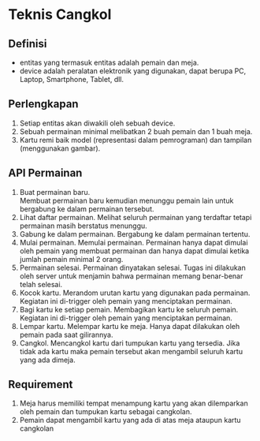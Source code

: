 # Teknis Cangkol

## Definisi
* entitas yang termasuk entitas adalah pemain dan meja.
* device adalah peralatan elektronik yang digunakan, dapat berupa PC, Laptop, Smartphone, Tablet, dll.

## Perlengkapan
1. Setiap entitas akan diwakili oleh sebuah device.
2. Sebuah permainan minimal melibatkan 2 buah pemain dan 1 buah meja.
3. Kartu remi baik model (representasi dalam pemrograman) dan tampilan (menggunakan gambar).

## API Permainan
1. Buat permainan baru.  
	Membuat permainan baru kemudian menunggu pemain lain untuk bergabung ke dalam permainan tersebut.
2. Lihat daftar permainan.
	Melihat seluruh permainan yang terdaftar tetapi permainan masih berstatus menunggu.
3. Gabung ke dalam permainan.
	Bergabung ke dalam permainan tertentu.
4. Mulai permainan.
	Memulai permainan. Permainan hanya dapat dimulai oleh pemain yang membuat permainan dan hanya dapat dimulai ketika jumlah pemain minimal 2 orang.
5. Permainan selesai.
	Permainan dinyatakan selesai. Tugas ini dilakukan oleh server untuk menjamin bahwa permainan memang benar-benar telah selesai.
6. Kocok kartu.
	Merandom urutan kartu yang digunakan pada permainan. Kegiatan ini di-trigger oleh pemain yang menciptakan permainan.
7. Bagi kartu ke setiap pemain.
	Membagikan kartu ke seluruh pemain. Kegiatan ini di-trigger oleh pemain yang menciptakan permainan.
8. Lempar kartu.
	Melempar kartu ke meja. Hanya dapat dilakukan oleh pemain pada saat gilirannya.
9. Cangkol.
	Mencangkol kartu dari tumpukan kartu yang tersedia. Jika tidak ada kartu maka pemain tersebut akan mengambil seluruh kartu yang ada dimeja.

## Requirement
1. Meja harus memiliki tempat menampung kartu yang akan dilemparkan oleh pemain dan tumpukan kartu sebagai cangkolan.
2. Pemain dapat mengambil kartu yang ada di atas meja ataupun kartu cangkolan
